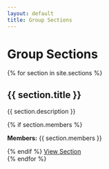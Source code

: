 ```yaml
---
layout: default
title: Group Sections
---
```


# Group Sections

{% for section in site.sections %}
<div class="card mb-4">
    <div class="card-body">
        <h2 class="card-title">{{ section.title }}</h2>
        <p class="text-muted">{{ section.description }}</p>
        {% if section.members %}
        <p><strong>Members:</strong> {{ section.members }}</p>
        {% endif %}
        <a href="{{ section.url | relative_url }}" class="btn btn-primary">View Section</a>
    </div>
</div>
{% endfor %} 